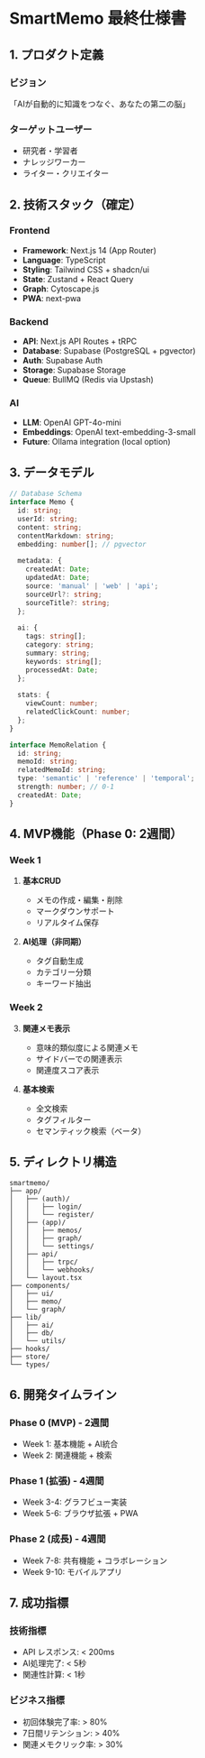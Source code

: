 # SmartMemo 最終仕様書

## 1. プロダクト定義

### ビジョン
「AIが自動的に知識をつなぐ、あなたの第二の脳」

### ターゲットユーザー
- 研究者・学習者
- ナレッジワーカー
- ライター・クリエイター

## 2. 技術スタック（確定）

### Frontend
- **Framework**: Next.js 14 (App Router)
- **Language**: TypeScript
- **Styling**: Tailwind CSS + shadcn/ui
- **State**: Zustand + React Query
- **Graph**: Cytoscape.js
- **PWA**: next-pwa

### Backend
- **API**: Next.js API Routes + tRPC
- **Database**: Supabase (PostgreSQL + pgvector)
- **Auth**: Supabase Auth
- **Storage**: Supabase Storage
- **Queue**: BullMQ (Redis via Upstash)

### AI
- **LLM**: OpenAI GPT-4o-mini
- **Embeddings**: OpenAI text-embedding-3-small
- **Future**: Ollama integration (local option)

## 3. データモデル

```typescript
// Database Schema
interface Memo {
  id: string;
  userId: string;
  content: string;
  contentMarkdown: string;
  embedding: number[]; // pgvector
  
  metadata: {
    createdAt: Date;
    updatedAt: Date;
    source: 'manual' | 'web' | 'api';
    sourceUrl?: string;
    sourceTitle?: string;
  };
  
  ai: {
    tags: string[];
    category: string;
    summary: string;
    keywords: string[];
    processedAt: Date;
  };
  
  stats: {
    viewCount: number;
    relatedClickCount: number;
  };
}

interface MemoRelation {
  id: string;
  memoId: string;
  relatedMemoId: string;
  type: 'semantic' | 'reference' | 'temporal';
  strength: number; // 0-1
  createdAt: Date;
}
```

## 4. MVP機能（Phase 0: 2週間）

### Week 1
1. **基本CRUD**
   - メモの作成・編集・削除
   - マークダウンサポート
   - リアルタイム保存

2. **AI処理（非同期）**
   - タグ自動生成
   - カテゴリー分類
   - キーワード抽出

### Week 2
3. **関連メモ表示**
   - 意味的類似度による関連メモ
   - サイドバーでの関連表示
   - 関連度スコア表示

4. **基本検索**
   - 全文検索
   - タグフィルター
   - セマンティック検索（ベータ）

## 5. ディレクトリ構造

```
smartmemo/
├── app/
│   ├── (auth)/
│   │   ├── login/
│   │   └── register/
│   ├── (app)/
│   │   ├── memos/
│   │   ├── graph/
│   │   └── settings/
│   ├── api/
│   │   ├── trpc/
│   │   └── webhooks/
│   └── layout.tsx
├── components/
│   ├── ui/
│   ├── memo/
│   └── graph/
├── lib/
│   ├── ai/
│   ├── db/
│   └── utils/
├── hooks/
├── store/
└── types/
```

## 6. 開発タイムライン

### Phase 0 (MVP) - 2週間
- Week 1: 基本機能 + AI統合
- Week 2: 関連機能 + 検索

### Phase 1 (拡張) - 4週間
- Week 3-4: グラフビュー実装
- Week 5-6: ブラウザ拡張 + PWA

### Phase 2 (成長) - 4週間
- Week 7-8: 共有機能 + コラボレーション
- Week 9-10: モバイルアプリ

## 7. 成功指標

### 技術指標
- API レスポンス: < 200ms
- AI処理完了: < 5秒
- 関連性計算: < 1秒

### ビジネス指標
- 初回体験完了率: > 80%
- 7日間リテンション: > 40%
- 関連メモクリック率: > 30%